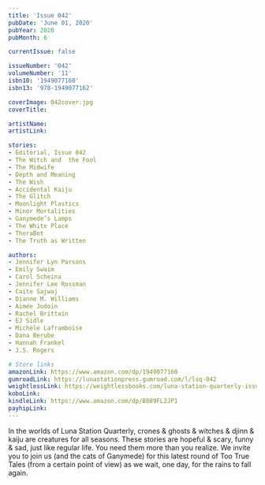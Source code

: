 ```yaml
---
title: 'Issue 042'
pubDate: 'June 01, 2020'
pubYear: 2020
pubMonth: 6

currentIssue: false

issueNumber: '042'
volumeNumber: '11'
isbn10: '1949077160'
isbn13: '978-1949077162'

coverImage: 042cover.jpg
coverTitle: 

artistName: 
artistLink: 

stories:
- Editorial, Issue 042
- The Witch and  the Fool
- The Midwife
- Depth and Meaning
- The Wish
- Accidental Kaiju
- The Glitch
- Moonlight Plastics
- Minor Mortalities
- Ganymede’s Lamps
- The White Place
- TheraBot
- The Truth as Written

authors:
- Jennifer Lyn Parsons
- Emily Swaim
- Carol Scheina
- Jennifer Lee Rossman
- Caite Sajwaj
- Dianne M. Williams
- Aimée Jodoin
- Rachel Brittain
- EJ Sidle
- Michèle Laframboise
- Dana Berube
- Hannah Frankel
- J.S. Rogers

# Store links
amazonLink: https://www.amazon.com/dp/1949077160
gumroadLink: https://lunastationpress.gumroad.com/l/lsq-042
weightlessLink: https://weightlessbooks.com/luna-station-quarterly-issue-042/
koboLink: 
kindleLink: https://www.amazon.com/dp/B089FL2JP1
payhipLink: 
---
```


In the worlds of Luna Station Quarterly, crones &amp; ghosts &amp; witches &amp; djinn &amp; kaiju are creatures for all seasons.
These stories are hopeful &amp; scary, funny &amp; sad, just like regular life. You need them more than you realize.
We invite you to join us (and the cats of Ganymede) for this latest round of Too True Tales (from a certain point of view) as we wait, one day, for the rains to fall again.
